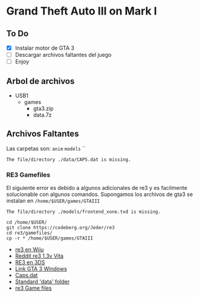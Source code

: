 # Grand Theft Auto III on Mark I

## To Do

- [x] Instalar motor de GTA 3
- [ ] Descargar archivos faltantes del juego
- [ ] Enjoy

## Arbol de archivos

- USB1
    - games
        - gta3.zip
        - data.7z

## Archivos Faltantes

Las carpetas son: `anim` `models` ``

```The file/directory ./data/CAPS.dat is missing.```

### RE3 Gamefiles

El siguiente error es debido a algunos adicionales de re3 y es facilmente solucionable con algunos comandos. Supongamos los archivos de gta3 se instalan en `/home/$USER/games/GTAIII`

```The file/directory ./models/frontend_xone.txd is missing.```

```
cd /home/$USER/
git clone https://codeberg.org/Jeder/re3
cd re3/gamefiles/
cp -r * /home/$USER/games/GTAIII

```

- [re3 en Wiiu](https://gbatemp.net/threads/re3-wiiu-gta-iii-wii-u-port.579827/)
- [Reddit re3 1.3v Vita](https://www.reddit.com/r/vitahacks/comments/lknerp/release_re3vita_v13_gta_iii_port_fixed_mp3_player/)
- [RE3 en 3DS](https://www.gamebrew.org/wiki/RE3_3DS)
- [Link GTA 3 Windows](https://www.gratispaste.com/?v=7945)
- [Caps.dat](https://gtamods.com/wiki/CAPS.DAT)
- [Standard 'data' folder](https://libertycity.net/files/gta-3/64539-standartnaja-papka-data.html)
- [re3 Game files](https://codeberg.org/Jeder/re3/src/branch/master/gamefiles)
